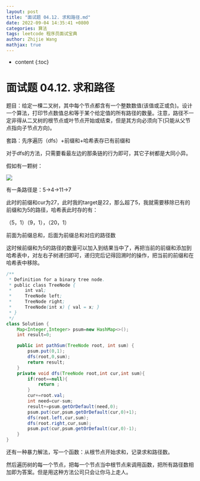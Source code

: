 ```yaml
---
layout: post
title: "面试题 04.12. 求和路径.md"
date: 2022-09-04 14:35:41 +0800
categories: 算法
tags: leetcode 程序员面试宝典
author: Zhijie Wang
mathjax: true
---
```



* content
{:toc}














# 面试题 04.12. 求和路径

题目：给定一棵二叉树，其中每个节点都含有一个整数数值(该值或正或负)。设计一个算法，打印节点数值总和等于某个给定值的所有路径的数量。注意，路径不一定非得从二叉树的根节点或叶节点开始或结束，但是其方向必须向下(只能从父节点指向子节点方向)。

套路：先序遍历（dfs）+前缀和+哈希表存已有前缀和

对于dfs的方法，只需要看最左边的那条链的行为即可，其它子树都是大同小异。

假如有一颗树：

![](D:/下载/youdaonote-pull-master/youdaonote-pull-master/youdaonote/youdaonote-images/WEBRESOURCE1b36d460ad1eeb8eac43f454c5aa306b.png)

有一条路径是：5->4->11->7

此时的前缀和cur为27，此时我的target是22，那么超了5，我就需要移除已有的前缀和为5的路径，哈希表此时存的有：

（5，1）（9，1），（20，1）

前面为前缀总和，后面为前缀总和对应的路径数

这时候前缀和为5的路径的数量可以加入到结果当中了，再把当前的前缀和添加到哈希表中，对左右子树递归即可，递归完后记得回溯时的操作，把当前的前缀和在哈希表中移除。

```java
/**
 * Definition for a binary tree node.
 * public class TreeNode {
 *     int val;
 *     TreeNode left;
 *     TreeNode right;
 *     TreeNode(int x) { val = x; }
 * }
 */
class Solution {
    Map<Integer,Integer> psum=new HashMap<>();
    int result=0;

    public int pathSum(TreeNode root, int sum) {
        psum.put(0,1);
        dfs(root,0,sum);
        return result;
    }
    private void dfs(TreeNode root,int cur,int sum){
        if(root==null){
            return ;
        }
        cur+=root.val;
        int need=cur-sum;
        result+=psum.getOrDefault(need,0);
        psum.put(cur,psum.getOrDefault(cur,0)+1);
        dfs(root.left,cur,sum);
        dfs(root.right,cur,sum);
        psum.put(cur,psum.getOrDefault(cur,0)-1);
    }
}
```

还有一种暴力解法，写一个函数：从根节点开始求和，记录求和路径数。

然后遍历树的每一个节点，把每一个节点当中根节点来调用函数，把所有路径数相加即为答案。但是用这种方法公司只会让你马上走人。